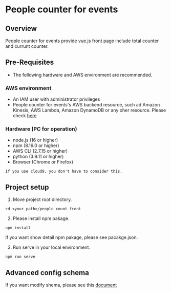 # People counter for events

## Overview

People counter for events provide vue.js front page include total counter and currunt counter. </br>

## Pre-Requisites

-   The following hardware and AWS environment are recommended.

### AWS environment

-   An IAM user with administrator privileges
-   People counter for events's AWS backend resource, such ad Amazon Kinesis, AWS Lambda, Amazon DynamoDB or any oher resource. Please check [here](https://github.com/aws-samples/people-counter-for-events/tree/main/people_count)

### Hardware (PC for operation)

-   node.js (16 or higher)
-   npm (8.16.0 or higher)
-   AWS CLI (2.7.15 or higher)
-   python (3.9.11 or higher)
-   Browser (Chrome or Firefox)

```
If you use cloud9, you don't have to consider this.
```

## Project setup

1. Move project root directory.

```
cd <your path>/people_count_front
```

2. Please install npm pakage.

```
npm install
```

If you want show detail npm pakage, please see pacakge.json.

3. Run serve in your local environment.

```
npm run serve
```

## Advanced config schema

If you want modify shema, please see this [document](https://docs.aws.amazon.com/appsync/latest/devguide/building-a-client-app.html)

